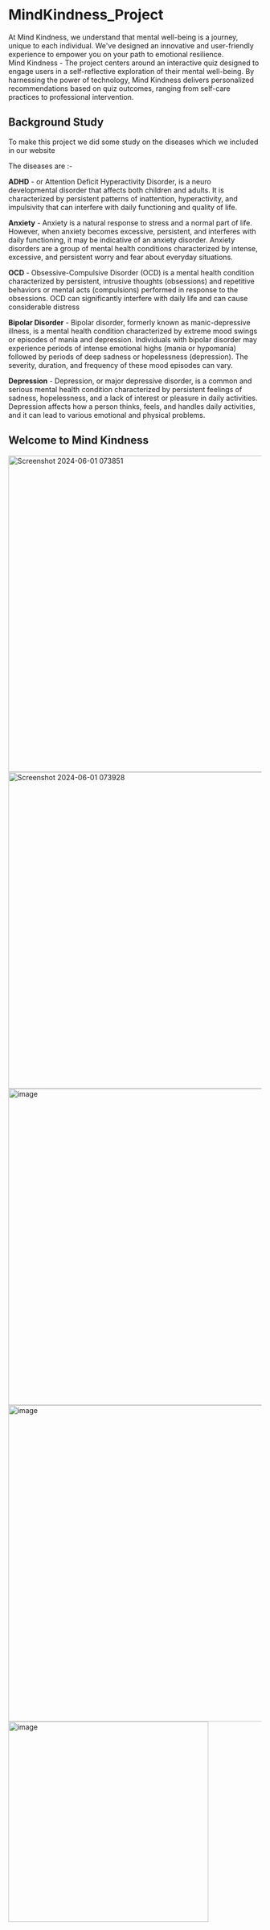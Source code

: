 # MindKindness_Project
At Mind Kindness, we understand that mental well-being is a journey, unique to each individual. We've designed an innovative and user-friendly experience to empower you on your path to emotional resilience.
 <br> Mind Kindness - The project centers around an interactive quiz designed to engage users in a self-reflective exploration of their mental well-being. By harnessing the power of technology, Mind Kindness delivers personalized recommendations based on quiz outcomes, ranging from self-care practices to professional intervention.

## Background Study
To make this project we did some study on the diseases which we included in our website

The diseases are :-

**ADHD** -  or Attention Deficit Hyperactivity Disorder, is a neuro developmental disorder that affects both children and adults. It is characterized by persistent patterns of inattention, hyperactivity, and impulsivity that can interfere with daily functioning and quality of life.

**Anxiety** - Anxiety is a natural response to stress and a normal part of life. However, when anxiety becomes excessive, persistent, and interferes with daily functioning, it may be indicative of an anxiety disorder. Anxiety disorders are a group of mental health conditions characterized by intense, excessive, and persistent worry and fear about everyday situations.

**OCD** - Obsessive-Compulsive Disorder (OCD) is a mental health condition characterized by persistent, intrusive thoughts (obsessions) and repetitive behaviors or mental acts (compulsions) performed in response to the obsessions. OCD can significantly interfere with daily life and can cause considerable distress

**Bipolar Disorder** - Bipolar disorder, formerly known as manic-depressive illness, is a mental health condition characterized by extreme mood swings or episodes of mania and depression. Individuals with bipolar disorder may experience periods of intense emotional highs (mania or hypomania) followed by periods of deep sadness or hopelessness (depression). The severity, duration, and frequency of these mood episodes can vary.

**Depression** - Depression, or major depressive disorder, is a common and serious mental health condition characterized by persistent feelings of sadness, hopelessness, and a lack of interest or pleasure in daily activities. Depression affects how a person thinks, feels, and handles daily activities, and it can lead to various emotional and physical problems.<br>

 
## Welcome to Mind Kindness
<img width="629" alt="Screenshot 2024-06-01 073851" src="https://github.com/Tanu-Shree22/MindKindness_web/assets/114923618/acedd54b-a942-4ba8-855c-e5106a46643a">
<img width="629" alt="Screenshot 2024-06-01 073928" src="https://github.com/Tanu-Shree22/MindKindness_web/assets/114923618/09876985-42c4-4eb2-84df-c64c57f0121f">
<img width="629" alt="image" src="https://github.com/Tanu-Shree22/MindKindness_web/assets/114923618/62610222-b2cd-4003-8981-169a39cf71e9">
<img width="629" alt="image" src="https://github.com/Tanu-Shree22/MindKindness_web/assets/114923618/5273ba61-ac0c-4946-8ece-1261e1168c6f">
<img width="398" alt="image" src="https://github.com/Tanu-Shree22/MindKindness_web/assets/114923618/bc08b82c-a230-4960-af52-e01887064468">
